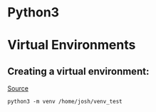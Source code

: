 # Python3

# Virtual Environments

## Creating a virtual environment:
[Source](https://docs.python.org/3/library/venv.html#creating-virtual-environments)
```
python3 -m venv /home/josh/venv_test
```

